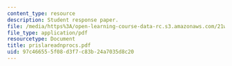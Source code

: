 ```yaml
---
content_type: resource
description: Student response paper.
file: /media/https%3A/open-learning-course-data-rc.s3.amazonaws.com/21w-765j-interactive-and-non-linear-narrative-theory-and-practice-spring-2004/97c466555f08d3f7c83b24a7035d8c20_prislareadnprocs.pdf
file_type: application/pdf
resourcetype: Document
title: prislareadnprocs.pdf
uid: 97c46655-5f08-d3f7-c83b-24a7035d8c20
---
```

